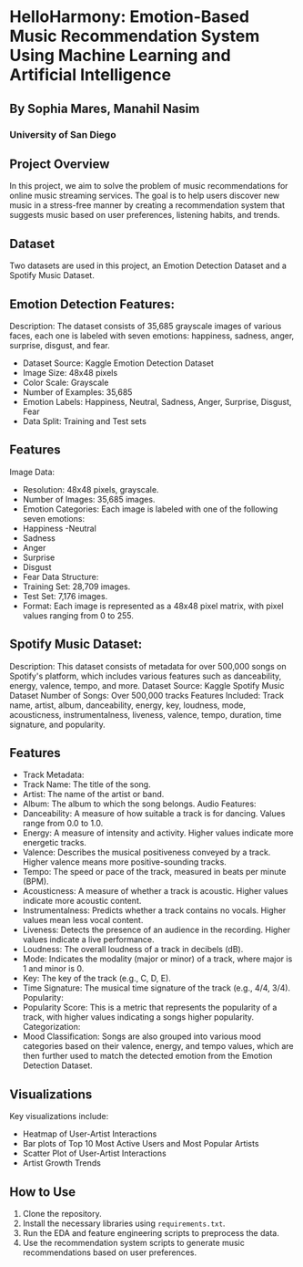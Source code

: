 # HelloHarmony: Emotion-Based Music Recommendation System Using Machine Learning and Artificial Intelligence

## By Sophia Mares, Manahil Nasim
### University of San Diego

## Project Overview
In this project, we aim to solve the problem of music recommendations for online music streaming services. The goal is to help users discover new music in a stress-free manner by creating a recommendation system that suggests music based on user preferences, listening habits, and trends.

## Dataset
Two datasets are used in this project, an Emotion Detection Dataset and a Spotify Music Dataset.
## Emotion Detection Features:
Description: The dataset consists of 35,685 grayscale images of various faces, each one is labeled with seven emotions: happiness, sadness, anger, surprise, disgust, and fear. 
- Dataset Source: Kaggle Emotion Detection Dataset
- Image Size: 48x48 pixels
- Color Scale: Grayscale
- Number of Examples: 35,685
- Emotion Labels: Happiness, Neutral, Sadness, Anger, Surprise, Disgust, Fear
- Data Split: Training and Test sets
## Features
Image Data:
- Resolution: 48x48 pixels, grayscale.
- Number of Images: 35,685 images.
- Emotion Categories: Each image is labeled with one of the following seven emotions:
- Happiness
-Neutral
- Sadness
- Anger
- Surprise
- Disgust
- Fear
Data Structure:
- Training Set: 28,709 images.
- Test Set: 7,176 images.
- Format: Each image is represented as a 48x48 pixel matrix, with pixel values ranging from 0 to 255.

## Spotify Music Dataset: 
Description: This dataset consists of metadata for over 500,000 songs on Spotify's platform, which includes various features such as danceability, energy, valence, tempo, and more. 
Dataset Source: Kaggle Spotify Music Dataset 
Number of Songs: Over 500,000 tracks
Features Included: Track name, artist, album, danceability, energy, key, loudness, mode, acousticness, instrumentalness, liveness, valence, tempo, duration, time signature, and popularity.
## Features
- Track Metadata:
- Track Name: The title of the song.
- Artist: The name of the artist or band.
- Album: The album to which the song belongs.
Audio Features:
- Danceability: A measure of how suitable a track is for dancing. Values range from 0.0 to 1.0.
- Energy: A measure of intensity and activity. Higher values indicate more energetic tracks.
- Valence: Describes the musical positiveness conveyed by a track. Higher valence means more positive-sounding tracks.
- Tempo: The speed or pace of the track, measured in beats per minute (BPM).
- Acousticness: A measure of whether a track is acoustic. Higher values indicate more acoustic content.
- Instrumentalness: Predicts whether a track contains no vocals. Higher values mean less vocal content.
- Liveness: Detects the presence of an audience in the recording. Higher values indicate a live performance.
- Loudness: The overall loudness of a track in decibels (dB).
- Mode: Indicates the modality (major or minor) of a track, where major is 1 and minor is 0.
- Key: The key of the track (e.g., C, D, E).
- Time Signature: The musical time signature of the track (e.g., 4/4, 3/4).
Popularity:
- Popularity Score: This is a metric that represents the popularity of a track, with higher values indicating a songs higher popularity.
Categorization:
- Mood Classification: Songs are also grouped into various mood categories based on their valence, energy, and tempo values, which are then further used to match the detected emotion from the Emotion Detection Dataset.

## Visualizations
Key visualizations include:
- Heatmap of User-Artist Interactions
- Bar plots of Top 10 Most Active Users and Most Popular Artists
- Scatter Plot of User-Artist Interactions
- Artist Growth Trends

## How to Use
1. Clone the repository.
2. Install the necessary libraries using `requirements.txt`.
3. Run the EDA and feature engineering scripts to preprocess the data.
4. Use the recommendation system scripts to generate music recommendations based on user preferences.
